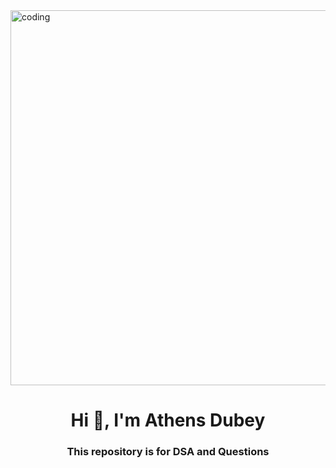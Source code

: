 <img align="center" alt="coding" width="600" src="https://media.geeksforgeeks.org/wp-content/uploads/20211118125839/PythonDataStructuresandAlgorithms.png">
<h1 align="center">Hi 👋, I'm Athens Dubey</h1>
<h3 align="center"> This repository is for DSA and Questions</h3>
